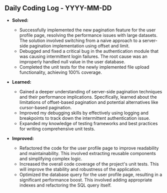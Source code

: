## Daily Coding Log - YYYY-MM-DD

* **Solved:**
    * Successfully implemented the new pagination feature for the user profile page, resolving the performance issues with large datasets.  The solution involved switching from a naive approach to a server-side pagination implementation using offset and limit.
    * Debugged and fixed a critical bug in the authentication module that was causing intermittent login failures. The root cause was an improperly handled null value in the user database.
    * Completed the unit tests for the newly implemented file upload functionality, achieving 100% coverage.

* **Learned:**
    * Gained a deeper understanding of server-side pagination techniques and their performance implications.  Specifically, learned about the limitations of offset-based pagination and potential alternatives like cursor-based pagination.
    * Improved my debugging skills by effectively using logging and breakpoints to track down the intermittent authentication issue.
    * Expanded my knowledge of testing frameworks and best practices for writing comprehensive unit tests.

* **Improved:**
    * Refactored the code for the user profile page to improve readability and maintainability. This involved extracting reusable components and simplifying complex logic.
    * Increased the overall code coverage of the project's unit tests.  This will improve the stability and robustness of the application.
    * Optimized the database query for the user profile page, resulting in a significant performance boost. This involved adding appropriate indexes and refactoring the SQL query itself.